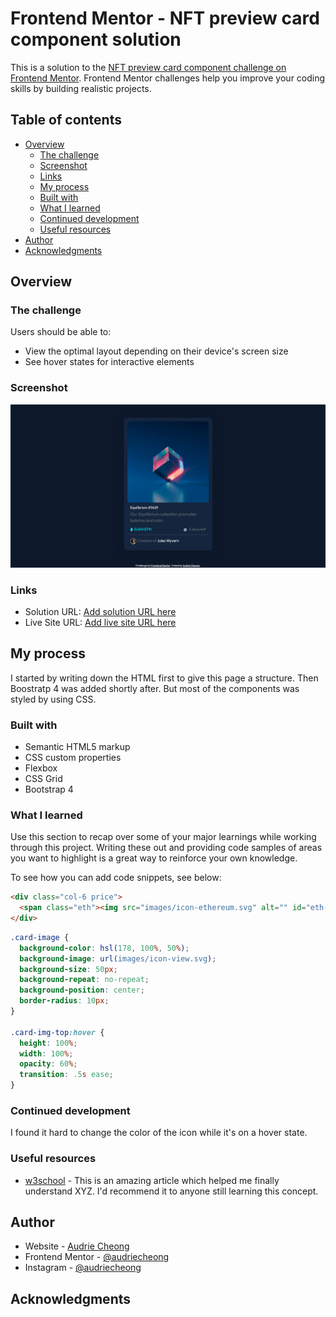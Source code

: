 # Frontend Mentor - NFT preview card component solution

This is a solution to the [NFT preview card component challenge on Frontend Mentor](https://www.frontendmentor.io/challenges/nft-preview-card-component-SbdUL_w0U). Frontend Mentor challenges help you improve your coding skills by building realistic projects. 

## Table of contents

- [Overview](#overview)
  - [The challenge](#the-challenge)
  - [Screenshot](#screenshot)
  - [Links](#links)
  - [My process](#my-process)
  - [Built with](#built-with)
  - [What I learned](#what-i-learned)
  - [Continued development](#continued-development)
  - [Useful resources](#useful-resources)
- [Author](#author)
- [Acknowledgments](#acknowledgments)

## Overview

### The challenge

Users should be able to:

- View the optimal layout depending on their device's screen size
- See hover states for interactive elements

### Screenshot

![](Screenshot.png)

### Links

- Solution URL: [Add solution URL here](https://github.com/audriecheong/nft-preview-component)
- Live Site URL: [Add live site URL here](https://nft-preview-component-five.vercel.app)

## My process

I started by writing down the HTML first to give this page a structure. Then Boostratp 4 was added shortly after. But most of the components was styled by using CSS.

### Built with

- Semantic HTML5 markup
- CSS custom properties
- Flexbox
- CSS Grid
- Bootstrap 4

### What I learned

Use this section to recap over some of your major learnings while working through this project. Writing these out and providing code samples of areas you want to highlight is a great way to reinforce your own knowledge.

To see how you can add code snippets, see below:

```html
<div class="col-6 price">
  <span class="eth"><img src="images/icon-ethereum.svg" alt="" id="eth-icon">&nbsp; 0.041 ETH</span>
</div>
```
```css
.card-image {
  background-color: hsl(178, 100%, 50%);
  background-image: url(images/icon-view.svg);
  background-size: 50px;
  background-repeat: no-repeat;
  background-position: center;
  border-radius: 10px;
}

.card-img-top:hover {
  height: 100%;
  width: 100%;
  opacity: 60%;
  transition: .5s ease;
}
```

### Continued development

I found it hard to change the color of the icon while it's on a hover state.

### Useful resources

- [w3school](https://www.w3schools.com/howto/howto_css_image_overlay.asp) - This is an amazing article which helped me finally understand XYZ. I'd recommend it to anyone still learning this concept.

## Author

- Website - [Audrie Cheong](https://www.audriecheong.site)
- Frontend Mentor - [@audriecheong](https://www.frontendmentor.io/profile/audriecheong)
- Instagram - [@audriecheong](https://www.instagram.com/audriecheong)

## Acknowledgments
 